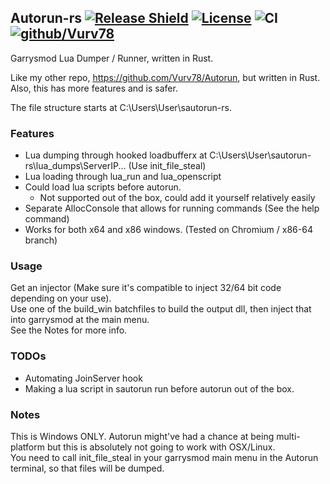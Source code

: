 ## Autorun-rs [![Release Shield](https://img.shields.io/github/v/release/Vurv78/Autorun-rs)](https://github.com/Vurv78/Autorun-rs/releases/latest) [![License](https://img.shields.io/github/license/Vurv78/Autorun-rs?color=red)](https://opensource.org/licenses/Apache-2.0) ![CI](https://github.com/Vurv78/Autorun-rs/workflows/Build/badge.svg) [![github/Vurv78](https://discordapp.com/api/guilds/824727565948157963/widget.png)](https://discord.gg/epJFC6cNsw)

Garrysmod Lua Dumper / Runner, written in Rust.

Like my other repo, https://github.com/Vurv78/Autorun, but written in Rust.  
Also, this has more features and is safer.

The file structure starts at C:\Users\User\sautorun-rs\.

### Features
* Lua dumping through hooked loadbufferx at C:\Users\User\sautorun-rs\lua_dumps\ServerIP\... (Use init_file_steal)
* Lua loading through lua_run and lua_openscript
* Could load lua scripts before autorun.
  * Not supported out of the box, could add it yourself relatively easily
* Separate AllocConsole that allows for running commands (See the help command)
* Works for both x64 and x86 windows. (Tested on Chromium / x86-64 branch)

### Usage
Get an injector (Make sure it's compatible to inject 32/64 bit code depending on your use).  
Use one of the build_win batchfiles to build the output dll, then inject that into garrysmod at the main menu.  
See the Notes for more info.

### TODOs
* Automating JoinServer hook
* Making a lua script in sautorun run before autorun out of the box.

### Notes
This is Windows ONLY. Autorun might've had a chance at being multi-platform but this is absolutely not going to work with OSX/Linux.  
You need to call init_file_steal in your garrysmod main menu in the Autorun terminal, so that files will be dumped.  
